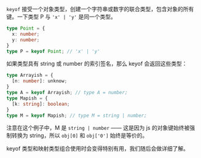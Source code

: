 
`keyof` 接受一个对象类型，创建一个字符串或数字的联合类型，包含对象的所有键。一下类型 P 与 `'x' | 'y'` 是同一个类型。

```typescript
type Point = {
  x: number;
  y: number;
}
type P = keyof Point; // 'x' | 'y'
```

如果类型具有 string 或 number 的索引签名，那么 keyof 会返回这些类型：

```typescript
type Arrayish = {
  [n: number]: unknow;
}
type A = keyof Arrayish; // type A = number;
type Mapish = {
  [k: string]: boolean;
}
type M = keyof Mapish; // type M = string | number;
```

注意在这个例子中，M 是 `string | number` —— 这是因为 js 的对象键始终被强制转换为 string，所以 `obj[0]` 和 `obj['0']` 始终是等价的。

keyof 类型和映射类型组合使用时会变得特别有用，我们随后会做详细了解。